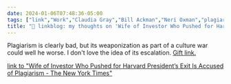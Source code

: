 ```yaml
---
date: 2024-01-06T07:48:36-05:00
tags: ["link","Work","Claudia Gray","Bill Ackman","Neri Oxman","plagiarism","MIT","academia"]
title: "🔗 linkblog: my thoughts on 'Wife of Investor Who Pushed for Harvard President’s Exit Is Accused of Plagiarism - The New York Times'"
---
```

Plagiarism is clearly bad, but its weaponization as part of a culture war could well he worse. I don't love the idea of its escalation. [Gift link.](https://www.nytimes.com/2024/01/05/us/plagiarism-bill-ackman-neri-oxman-claudine-gay-harvard.html?unlocked_article_code=1.Lk0.OQPf.MQOtjEAj1WNj&smid=url-share)

[link to "Wife of Investor Who Pushed for Harvard President’s Exit Is Accused of Plagiarism - The New York Times"](https://www.nytimes.com/2024/01/05/us/plagiarism-bill-ackman-neri-oxman-claudine-gay-harvard.html)